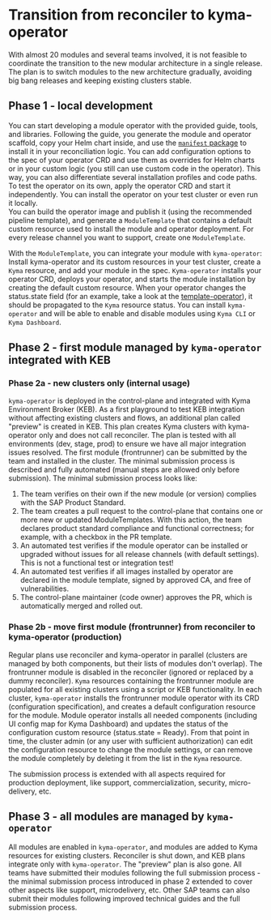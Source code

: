 # Transition from reconciler to kyma-operator

With almost 20 modules and several teams involved, it is not feasible to coordinate the transition to the new modular architecture in a single release. The plan is to switch modules to the new architecture gradually, avoiding big bang releases and keeping existing clusters stable. 

## Phase 1 - local development

You can start developing a module operator with the provided guide, tools, and libraries. Following the guide, you generate the module and operator scaffold, copy your Helm chart inside, and use the [`manifest` package](https://github.com/kyma-project/manifest-operator#use-manifest-packages-in-your-own-operator) to install it in your reconciliation logic. You can add configuration options to the spec of your operator CRD and use them as overrides for Helm charts or in your custom logic (you still can use custom code in the operator). This way, you can also differentiate several installation profiles and code paths.
To test the operator on its own, apply the operator CRD and start it independently. You can install the operator on your test cluster or even run it locally.  
You can build the operator image and publish it (using the recommended pipeline template), and generate a `ModuleTemplate` that contains a default custom resource used to install the module and operator deployment. For every release channel you want to support, create one `ModuleTemplate`. 

With the `ModuleTemplate`, you can integrate your module with `kyma-operator`: Install kyma-operator and its custom resources in your test cluster, create a `Kyma` resource, and add your module in the spec. `Kyma-operator` installs your operator CRD, deploys your operator, and starts the module installation by creating the default custom resource. When your operator changes the status.state field (for an example, take a look at the [template-operator](https://github.com/kyma-project/kyma-operator/blob/main/samples/template-operator/api/v1alpha1/mockup_types.go#L38-L54)), it should be propagated to the `Kyma` resource status. You can install `kyma-operator` and will be able to enable and disable modules using `Kyma CLI` or `Kyma Dashboard`.

## Phase 2 - first module managed by `kyma-operator` integrated with KEB

### Phase 2a - new clusters only (internal usage)

`kyma-operator` is deployed in the control-plane and integrated with Kyma Environment Broker (KEB). As a first playground to test KEB integration without affecting existing clusters and flows, an additional plan called "preview" is created in KEB. This plan creates Kyma clusters with kyma-operator only and does not call reconciler.
The plan is tested with all environments (dev, stage, prod) to ensure we have all major integration issues resolved. The first module (frontrunner) can be submitted by the team and installed in the cluster. The minimal submission process is described and fully automated (manual steps are allowed only before submission). The minimal submission process looks like:
1. The team verifies on their own if the new module (or version) complies with the SAP Product Standard.
2. The team creates a pull request to the control-plane that contains one or more new or updated ModuleTemplates. With this action, the team declares product standard compliance and functional correctness; for example, with a checkbox in the PR template.
3. An automated test verifies if the module operator can be installed or upgraded without issues for all release channels (with default settings). This is not a functional test or integration test!
4. An automated test verifies if all images installed by operator are declared in the module template, signed by approved CA, and free of vulnerabilities.
5. The control-plane maintainer (code owner) approves the PR, which is automatically merged and rolled out.


### Phase 2b - move first module (frontrunner) from reconciler to kyma-operator (production)

Regular plans use reconciler and kyma-operator in parallel (clusters are managed by both components, but their lists of modules don't overlap). The frontrunner module is disabled in the reconciler (ignored or replaced by a dummy reconciler). `Kyma` resources containing the frontrunner module are populated for all existing clusters using a script or KEB functionality. In each cluster, `kyma-operator` installs the frontrunner module operator with its CRD (configuration specification), and creates a default configuration resource for the module. Module operator installs all needed components (including UI config map for Kyma Dashboard) and updates the status of the configuration custom resource (status.state = Ready). From that point in time, the cluster admin (or any user with sufficient authorization) can edit the configuration resource to change the module settings, or can remove the module completely by deleting it from the list in the `Kyma` resource.

The submission process is extended with all aspects required for production deployment, like support, commercialization, security, micro-delivery, etc.
## Phase 3 - all modules are managed by `kyma-operator` 

All modules are enabled in `kyma-operator`, and modules are added to Kyma resources for existing clusters. Reconciler is shut down, and KEB plans integrate only with `kyma-operator`. The "preview" plan is also gone. All teams have submitted their modules following the full submission process - the minimal submission process introduced in phase 2 extended to cover other aspects like support, microdelivery, etc. Other SAP teams can also submit their modules following improved technical guides and the full submission process. 

